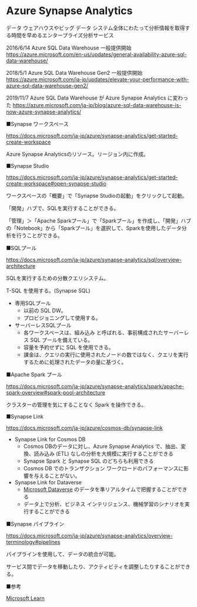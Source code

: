 # Azure Synapse Analytics

データ ウェアハウスやビッグ データ システム全体にわたって分析情報を取得する時間を早めるエンタープライズ分析サービス

2016/6/14 Azure SQL Data Warehouse 一般提供開始
https://azure.microsoft.com/en-us/updates/general-availability-azure-sql-data-warehouse/

2018/5/1 Azure SQL Data Warehouse Gen2 一般提供開始
https://azure.microsoft.com/ja-jp/updates/elevate-your-performance-with-azure-sql-data-warehouse-gen2/

2019/11/7 Azure SQL Data Warehouse が Azure Synapse Analytics に変わった
https://azure.microsoft.com/ja-jp/blog/azure-sql-data-warehouse-is-now-azure-synapse-analytics/

■Synapse ワークスペース

https://docs.microsoft.com/ja-jp/azure/synapse-analytics/get-started-create-workspace

Azure Synapse Analyticsのリソース。リージョン内に作成。

■Synapse Studio

https://docs.microsoft.com/ja-jp/azure/synapse-analytics/get-started-create-workspace#open-synapse-studio

ワークスペースの「概要」で「Synapse Studioの起動」をクリックして起動。

「開発」ハブで、SQLを実行することができる。

「管理」＞「Apache Sparkプール」で「Sparkプール」を作成し、「開発」ハブの「Notebook」から「Sparkプール」を選択して、Sparkを使用したデータ分析を行うことができる。

■SQLプール

https://docs.microsoft.com/ja-jp/azure/synapse-analytics/sql/overview-architecture

SQLを実行するための分散クエリシステム。

T-SQL を使用する。(Synapse SQL)


- 専用SQLプール
  - 以前の SQL DW。
  - プロビジョニングして使用する。
- サーバーレスSQLプール
  - 各ワークスペースは、組み込み と呼ばれる、事前構成されたサーバーレス SQL プールを備えている。
  - 容量を予約せずに SQL を使用できる。
  - 課金は、クエリの実行に使用されたノードの数ではなく、クエリを実行するために処理されたデータの量に基づく。

■Apache Spark プール

https://docs.microsoft.com/ja-jp/azure/synapse-analytics/spark/apache-spark-overview#spark-pool-architecture

クラスターの管理を気にすることなく Spark を操作できる。

■Synapse Link

https://docs.microsoft.com/ja-jp/azure/cosmos-db/synapse-link

- Synapse Link for Cosmos DB
  - Cosmos DBのデータに対し、Azure Synapse Analytics で、抽出、変換、読み込み (ETL) なしの分析を大規模に実行することができる
  - Synapse Spark と Synapse SQL のどちらも利用できる
  - Cosmos DB でのトランザクション ワークロードのパフォーマンスに影響を与えることがない。
- Synapse Link for Dataverse
  - [Microsoft Dataverse](https://docs.microsoft.com/ja-jp/powerapps/maker/data-platform/data-platform-intro) のデータを準リアルタイムで把握することができる
  - データ上で分析、ビジネス インテリジェンス、機械学習のシナリオを実行することができる

■Synapse パイプライン

https://docs.microsoft.com/ja-jp/azure/synapse-analytics/overview-terminology#pipelines

パイプラインを使用して、データの統合が可能。

サービス間でデータを移動したり、アクティビティを調整したりすることができる。

■参考

[Microsoft Learn](https://docs.microsoft.com/ja-jp/learn/modules/introduction-azure-synapse-analytics/)